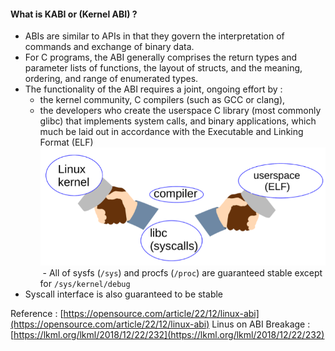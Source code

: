 #### What is KABI or (Kernel ABI) ?
- ABIs are similar to APIs in that they govern the interpretation of commands and exchange of binary data. 
- For C programs, the ABI generally comprises the return types and parameter lists of functions, the layout of structs, and the meaning, ordering, and range of enumerated types. 
 - The functionality of the ABI requires a joint, ongoing effort by : 
	 - the kernel community, C compilers (such as GCC or clang), 
	 - the developers who create the userspace C library (most commonly glibc) that implements system calls, and binary applications, which much be laid out in accordance with the Executable and Linking Format (ELF)
![kabi](./assets/kabi.png)
 - All of sysfs (`/sys`) and procfs (`/proc`) are guaranteed stable except for `/sys/kernel/debug`
 - Syscall interface is also guaranteed to be stable
 
Reference : [https://opensource.com/article/22/12/linux-abi](https://opensource.com/article/22/12/linux-abi)
Linus on ABI Breakage : [https://lkml.org/lkml/2018/12/22/232](https://lkml.org/lkml/2018/12/22/232)
